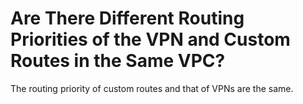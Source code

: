 # Are There Different Routing Priorities of the VPN and Custom Routes in the Same VPC?<a name="vpc_faq_00001"></a>

The routing priority of custom routes and that of VPNs are the same.


